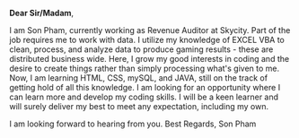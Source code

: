 **Dear Sir/Madam**,

I am Son Pham, currently working as Revenue Auditor at Skycity. Part of the job requires me to work with 
data. I utilize my knowledge of EXCEL VBA to clean, process, and analyze data to produce gaming results - 
these are distributed business wide. Here, I grow my good interests in coding and the desire to create things 
rather than simply processing what's given to me. Now, I am learning HTML, CSS, mySQL, and JAVA, still on the 
track of getting hold of all this knowledge. I am looking for an opportunity where I can learn more and 
develop my coding skills. I will be a keen learner and will surely deliver my best to meet any expectation, 
including my own.

I am looking forward to hearing from you.
Best Regards,
Son Pham
